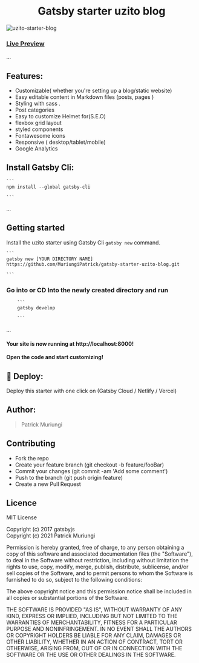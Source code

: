 <h1 align="center">Gatsby starter uzito blog</h1>


![uzito-starter-blog](https://user-images.githubusercontent.com/11283502/132566913-fb5aac50-9056-4864-8fef-ebd751249df9.jpg)


### [Live Preview ](https://gatsby-starter-uzito-blog.netlify.app/)

...
## Features:

- Customizable( whether you're setting up a blog/static website)
- Easy editable content in Markdown files (posts, pages )
- Styling with sass .
- Post categories 
- Easy to customize Helmet for(S.E.O)
- flexbox grid layout
- styled components
- Fontawesome icons
- Responsive ( desktop/tablet/mobile)
- Google Analytics

 ## Install Gatsby Cli:

    ```
    npm install --global gatsby-cli 
  
    ```
...
## Getting started

 Install the uzito starter using Gatsby Cli `gatsby new` command.
   
    ```
    gatsby new [YOUR DIRECTORY NAME] https://github.com/MuriungiPatrick/gatsby-starter-uzito-blog.git  

    ```

### Go into or CD Into the newly created directory and run

        ```
        gatsby develop

        ```

...
#### Your site is now running at http://localhost:8000!


**Open the code and start customizing!**



## 🚀 Deploy:

 Deploy this starter with one click on (Gatsby Cloud / Netlify / Vercel)

## Author: 

> Patrick Muriungi

## Contributing

- Fork the repo
- Create your feature branch (git checkout -b feature/fooBar)
- Commit your changes (git commit -am 'Add some comment')
- Push to the branch (git push origin feature)
- Create a new Pull Request

## Licence
MIT License

Copyright (c) 2017 gatsbyjs <br />Copyright (c) 2021 Patrick Muriungi

Permission is hereby granted, free of charge, to any person obtaining a copy of this software and associated documentation files (the "Software"), to deal in the Software without restriction, including without limitation the rights to use, copy, modify, merge, publish, distribute, sublicense, and/or sell
copies of the Software, and to permit persons to whom the Software is furnished to do so, subject to the following conditions:

The above copyright notice and this permission notice shall be included in all copies or substantial portions of the Software.

THE SOFTWARE IS PROVIDED "AS IS", WITHOUT WARRANTY OF ANY KIND, EXPRESS OR IMPLIED, INCLUDING BUT NOT LIMITED TO THE WARRANTIES OF MERCHANTABILITY, FITNESS FOR A PARTICULAR PURPOSE AND NONINFRINGEMENT. IN NO EVENT SHALL THE AUTHORS OR COPYRIGHT HOLDERS BE LIABLE FOR ANY CLAIM, DAMAGES OR OTHER LIABILITY, WHETHER IN AN ACTION OF CONTRACT, TORT OR OTHERWISE, ARISING FROM, OUT OF OR IN CONNECTION WITH THE SOFTWARE OR THE USE OR OTHER DEALINGS IN THE SOFTWARE.
